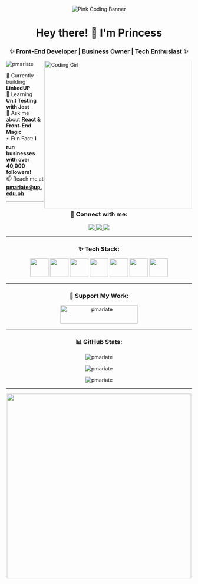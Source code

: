 <!-- Pink Programmer Aesthetic ✨ -->
<p align="center">
  <img src="[https://i.imgur.com/RR9sF9B.gif](https://media2.giphy.com/media/v1.Y2lkPTc5MGI3NjExMW9sMGpyNHliYXRycnVraTFndTEweGQ2dmIxbzlpODZ3OW83M21kdyZlcD12MV9pbnRlcm5hbF9naWZfYnlfaWQmY3Q9Zw/137EaR4vAOCn1S/giphy.gif)" alt="Pink Coding Banner">
</p>

<h1 align="center">Hey there! 💖 I'm Princess</h1>
<h3 align="center">✨ Front-End Developer | Business Owner | Tech Enthusiast ✨</h3>

<img align="right" alt="Coding Girl" width="400" src="https://media.giphy.com/media/MIGbtLZoVjbl0bYbAd/giphy.gif">

<p align="left"> 
  <img src="https://komarev.com/ghpvc/?username=pmariate&label=Profile%20views&color=ff69b4&style=flat" alt="pmariate" /> 
</p>

🔭 Currently building **LinkedUP**  
🌱 Learning **Unit Testing with Jest**  
💬 Ask me about **React & Front-End Magic**  
⚡ Fun Fact: **I run businesses with over 40,000 followers!**  
📫 Reach me at **pmariate@up.edu.ph**  

---

<h3 align="center">🚀 Connect with me:</h3>
<p align="center">
  <a href="https://linkedin.com/in/princessariate" target="blank">
    <img src="https://img.shields.io/badge/-LinkedIn-ff69b4?style=for-the-badge&logo=linkedin&logoColor=white" />
  </a>
  <a href="https://fb.com/princess.joy.ariate" target="blank">
    <img src="https://img.shields.io/badge/-Facebook-ff69b4?style=for-the-badge&logo=facebook&logoColor=white" />
  </a>
  <a href="https://instagram.com/mozzarella_cess" target="blank">
    <img src="https://img.shields.io/badge/-Instagram-ff69b4?style=for-the-badge&logo=instagram&logoColor=white" />
  </a>
</p>

---

<h3 align="center">✨ Tech Stack:</h3>
<p align="center">
  <img src="https://media.giphy.com/media/Sr8xDpMwVKOHUWDVRD/giphy.gif" width="50">
  <img src="https://media.giphy.com/media/ln7z2eWriiQAllfVcn/giphy.gif" width="50">
  <img src="https://media.giphy.com/media/fsEaZldNC8A1PJ3mwp/giphy.gif" width="50">
  <img src="https://media.giphy.com/media/VbnUQpnihPSIgIXuZv/giphy.gif" width="50">
  <img src="https://media.giphy.com/media/XAxylRMCdpbEWUAvr8/giphy.gif" width="50">
  <img src="https://media.giphy.com/media/kH1DBkPNyZPOk0BxrM/giphy.gif" width="50">
  <img src="https://media.giphy.com/media/IdyAQJVN2kVPNUrojM/giphy.gif" width="50">
</p>

---

<h3 align="center">💖 Support My Work:</h3>
<p align="center">
  <a href="https://www.buymeacoffee.com/pmariate">
    <img src="https://cdn.buymeacoffee.com/buttons/v2/default-yellow.png" height="50" width="210" alt="pmariate" />
  </a>
</p>

---

<h3 align="center">📊 GitHub Stats:</h3>
<p align="center">
  <img src="https://github-readme-stats.vercel.app/api/top-langs?username=pmariate&show_icons=true&locale=en&layout=compact&theme=radical" alt="pmariate" />
</p>

<p align="center">
  <img src="https://github-readme-stats.vercel.app/api?username=pmariate&show_icons=true&locale=en&theme=radical" alt="pmariate" />
</p>

<p align="center">
  <img src="https://github-readme-streak-stats.herokuapp.com/?user=pmariate&theme=radical" alt="pmariate" />
</p>

---

<p align="center">
  <img src="https://media.giphy.com/media/qgQUggAC3Pfv687qPC/giphy.gif" width="500">
</p>
